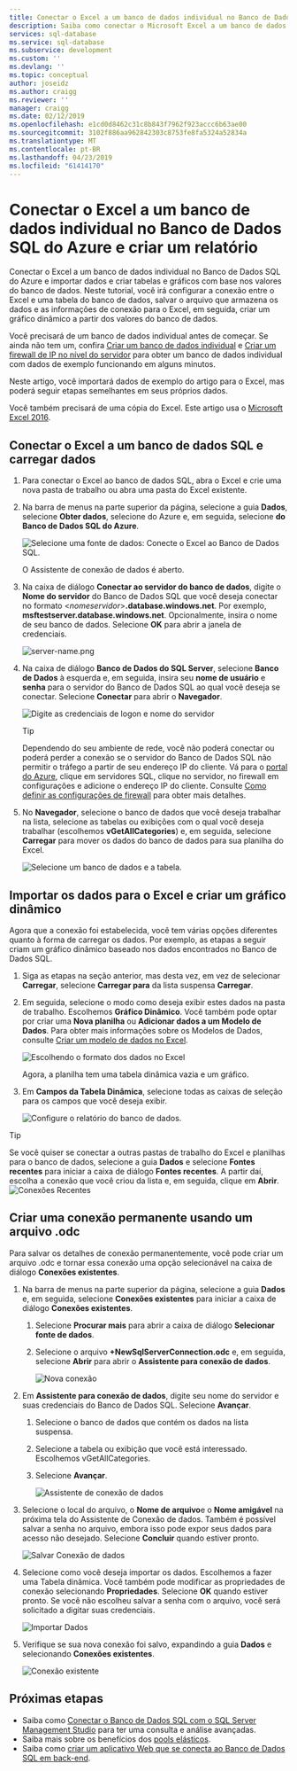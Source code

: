 ```yaml
---
title: Conectar o Excel a um banco de dados individual no Banco de Dados SQL do Azure | Microsoft Docs
description: Saiba como conectar o Microsoft Excel a um banco de dados individual no Banco de Dados SQL do Azure. Importar dados para o Excel para exploração de dados e geração de relatórios.
services: sql-database
ms.service: sql-database
ms.subservice: development
ms.custom: ''
ms.devlang: ''
ms.topic: conceptual
author: joseidz
ms.author: craigg
ms.reviewer: ''
manager: craigg
ms.date: 02/12/2019
ms.openlocfilehash: e1cd0d8462c31c8b843f7962f923accc6b63ae00
ms.sourcegitcommit: 3102f886aa962842303c8753fe8fa5324a52834a
ms.translationtype: MT
ms.contentlocale: pt-BR
ms.lasthandoff: 04/23/2019
ms.locfileid: "61414170"
---
```

# <a name="connect-excel-to-a-single-database-in-azure-sql-database-and-create-a-report"></a>Conectar o Excel a um banco de dados individual no Banco de Dados SQL do Azure e criar um relatório

Conectar o Excel a um banco de dados individual no Banco de Dados SQL do Azure e importar dados e criar tabelas e gráficos com base nos valores do banco de dados. Neste tutorial, você irá configurar a conexão entre o Excel e uma tabela do banco de dados, salvar o arquivo que armazena os dados e as informações de conexão para o Excel, em seguida, criar um gráfico dinâmico a partir dos valores do banco de dados.

Você precisará de um banco de dados individual antes de começar. Se ainda não tem um, confira [Criar um banco de dados individual](sql-database-single-database-get-started.md) e [Criar um firewall de IP no nível do servidor](sql-database-server-level-firewall-rule.md) para obter um banco de dados individual com dados de exemplo funcionando em alguns minutos.

Neste artigo, você importará dados de exemplo do artigo para o Excel, mas poderá seguir etapas semelhantes em seus próprios dados.

Você também precisará de uma cópia do Excel. Este artigo usa o [Microsoft Excel 2016](https://products.office.com/).

## <a name="connect-excel-to-a-sql-database-and-load-data"></a>Conectar o Excel a um banco de dados SQL e carregar dados

1. Para conectar o Excel ao banco de dados SQL, abra o Excel e crie uma nova pasta de trabalho ou abra uma pasta do Excel existente.
2. Na barra de menus na parte superior da página, selecione a guia **Dados**, selecione **Obter dados**, selecione do Azure e, em seguida, selecione **do Banco de Dados SQL do Azure**. 

   ![Selecione uma fonte de dados: Conecte o Excel ao Banco de Dados SQL.](./media/sql-database-connect-excel/excel_data_source.png)

   O Assistente de conexão de dados é aberto.
3. Na caixa de diálogo **Conectar ao servidor do banco de dados**, digite o **Nome do servidor** do Banco de Dados SQL que você deseja conectar no formato <*nomeservidor*>**.database.windows.net**. Por exemplo, **msftestserver.database.windows.net**. Opcionalmente, insira o nome de seu banco de dados. Selecione **OK** para abrir a janela de credenciais. 

   ![server-name.png](media/sql-database-connect-excel/server-name.png)

4. Na caixa de diálogo **Banco de Dados do SQL Server**, selecione **Banco de Dados** à esquerda e, em seguida, insira seu **nome de usuário** e **senha** para o servidor do Banco de Dados SQL ao qual você deseja se conectar. Selecione **Conectar** para abrir o **Navegador**. 

   ![Digite as credenciais de logon e nome do servidor](./media/sql-database-connect-excel/connect-to-server.png)

   > [!TIP]
   > Dependendo do seu ambiente de rede, você não poderá conectar ou poderá perder a conexão se o servidor do Banco de Dados SQL não permitir o tráfego a partir de seu endereço IP do cliente. Vá para o [portal do Azure](https://portal.azure.com/), clique em servidores SQL, clique no servidor, no firewall em configurações e adicione o endereço IP do cliente. Consulte [Como definir as configurações de firewall](sql-database-configure-firewall-settings.md) para obter mais detalhes.

5. No **Navegador**, selecione o banco de dados que você deseja trabalhar na lista, selecione as tabelas ou exibições com o qual você deseja trabalhar (escolhemos **vGetAllCategories**) e, em seguida, selecione **Carregar** para mover os dados do banco de dados para sua planilha do Excel.

    ![Selecione um banco de dados e a tabela.](./media/sql-database-connect-excel/select-database-and-table.png)

## <a name="import-the-data-into-excel-and-create-a-pivot-chart"></a>Importar os dados para o Excel e criar um gráfico dinâmico

Agora que a conexão foi estabelecida, você tem várias opções diferentes quanto à forma de carregar os dados. Por exemplo, as etapas a seguir criam um gráfico dinâmico baseado nos dados encontrados no Banco de Dados SQL. 

1. Siga as etapas na seção anterior, mas desta vez, em vez de selecionar **Carregar**, selecione **Carregar para** da lista suspensa **Carregar**.
2. Em seguida, selecione o modo como deseja exibir estes dados na pasta de trabalho. Escolhemos **Gráfico Dinâmico**. Você também pode optar por criar uma **Nova planilha** ou **Adicionar dados a um Modelo de Dados**. Para obter mais informações sobre os Modelos de Dados, consulte [Criar um modelo de dados no Excel](https://support.office.com/article/Create-a-Data-Model-in-Excel-87E7A54C-87DC-488E-9410-5C75DBCB0F7B). 

    ![Escolhendo o formato dos dados no Excel](./media/sql-database-connect-excel/import-data.png)

    Agora, a planilha tem uma tabela dinâmica vazia e um gráfico.
3. Em **Campos da Tabela Dinâmica**, selecione todas as caixas de seleção para os campos que você deseja exibir.

    ![Configure o relatório do banco de dados.](./media/sql-database-connect-excel/power-pivot-results.png)

> [!TIP]
> Se você quiser se conectar a outras pastas de trabalho do Excel e planilhas para o banco de dados, selecione a guia **Dados** e selecione **Fontes recentes** para iniciar a caixa de diálogo **Fontes recentes**. A partir daí, escolha a conexão que você criou da lista e, em seguida, clique em **Abrir**.
> ![Conexões Recentes](media/sql-database-connect-excel/recent-connections.png)

## <a name="create-a-permanent-connection-using-odc-file"></a>Criar uma conexão permanente usando um arquivo .odc

Para salvar os detalhes de conexão permanentemente, você pode criar um arquivo .odc e tornar essa conexão uma opção selecionável na caixa de diálogo **Conexões existentes**. 

1. Na barra de menus na parte superior da página, selecione a guia **Dados** e, em seguida, selecione **Conexões existentes** para iniciar a caixa de diálogo **Conexões existentes**. 
   1. Selecione **Procurar mais** para abrir a caixa de diálogo **Selecionar fonte de dados**.   
   2. Selecione o arquivo **+NewSqlServerConnection.odc** e, em seguida, selecione **Abrir** para abrir o **Assistente para conexão de dados**.

      ![Nova conexão](media/sql-database-connect-excel/new-connection.png)

2. Em **Assistente para conexão de dados**, digite seu nome do servidor e suas credenciais do Banco de Dados SQL. Selecione **Avançar**. 
   1. Selecione o banco de dados que contém os dados na lista suspensa. 
   2. Selecione a tabela ou exibição que você está interessado. Escolhemos vGetAllCategories.
   3. Selecione **Avançar**. 

      ![Assistente de conexão de dados](media/sql-database-connect-excel/data-connection-wizard.png) 

3. Selecione o local do arquivo, o **Nome de arquivo**e o **Nome amigável** na próxima tela do Assistente de Conexão de dados. Também é possível salvar a senha no arquivo, embora isso pode expor seus dados para acesso não desejado. Selecione **Concluir** quando estiver pronto. 

    ![Salvar Conexão de dados](media/sql-database-connect-excel/save-data-connection.png)

4. Selecione como você deseja importar os dados. Escolhemos a fazer uma Tabela dinâmica. Você também pode modificar as propriedades de conexão selecionando **Propriedades**. Selecione **OK** quando estiver pronto. Se você não escolheu salvar a senha com o arquivo, você será solicitado a digitar suas credenciais. 

    ![Importar Dados](media/sql-database-connect-excel/import-data2.png)

5. Verifique se sua nova conexão foi salvo, expandindo a guia **Dados** e selecionando **Conexões existentes**. 

    ![Conexão existente](media/sql-database-connect-excel/existing-connection.png)

## <a name="next-steps"></a>Próximas etapas

* Saiba como [Conectar o Banco de Dados SQL com o SQL Server Management Studio](sql-database-connect-query-ssms.md) para ter uma consulta e análise avançadas.
* Saiba mais sobre os benefícios dos [pools elásticos](sql-database-elastic-pool.md).
* Saiba como [criar um aplicativo Web que se conecta ao Banco de Dados SQL em back-end](../app-service/app-service-web-tutorial-dotnet-sqldatabase.md).
